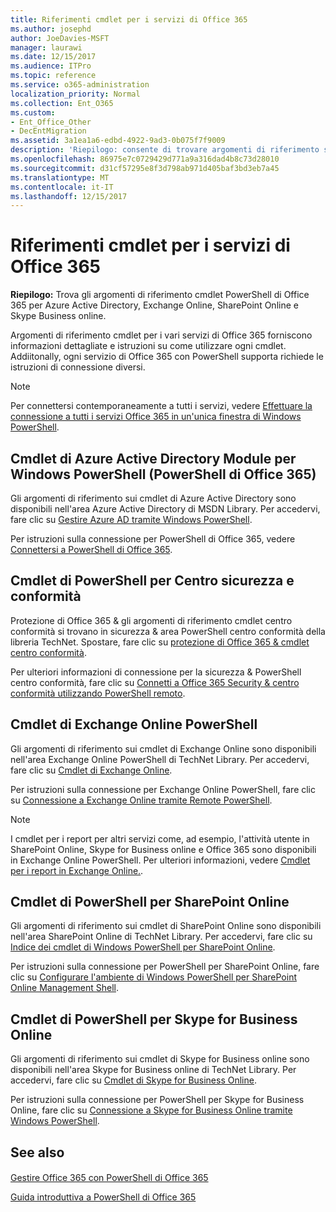 ```yaml
---
title: Riferimenti cmdlet per i servizi di Office 365
ms.author: josephd
author: JoeDavies-MSFT
manager: laurawi
ms.date: 12/15/2017
ms.audience: ITPro
ms.topic: reference
ms.service: o365-administration
localization_priority: Normal
ms.collection: Ent_O365
ms.custom:
- Ent_Office_Other
- DecEntMigration
ms.assetid: 3a1ea1a6-edbd-4922-9ad3-0b075f7f9009
description: 'Riepilogo: consente di trovare argomenti di riferimento sui cmdlet PowerShell di Office 365 per Azure Active Directory, Exchange Online, SharePoint Online e Skype for Business online.'
ms.openlocfilehash: 86975e7c0729429d771a9a316dad4b8c73d28010
ms.sourcegitcommit: d31cf57295e8f3d798ab971d405baf3bd3eb7a45
ms.translationtype: MT
ms.contentlocale: it-IT
ms.lasthandoff: 12/15/2017
---
```

# <a name="cmdlet-references-for-office-365-services"></a>Riferimenti cmdlet per i servizi di Office 365

 **Riepilogo:** Trova gli argomenti di riferimento cmdlet PowerShell di Office 365 per Azure Active Directory, Exchange Online, SharePoint Online e Skype Business online.
  
Argomenti di riferimento cmdlet per i vari servizi di Office 365 forniscono informazioni dettagliate e istruzioni su come utilizzare ogni cmdlet. Addiitonally, ogni servizio di Office 365 con PowerShell supporta richiede le istruzioni di connessione diversi.
  
> [!NOTE]
> Per connettersi contemporaneamente a tutti i servizi, vedere [Effettuare la connessione a tutti i servizi Office 365 in un'unica finestra di Windows PowerShell](connect-to-all-office-365-services-in-a-single-windows-powershell-window.md). 
  
## <a name="azure-active-directory-module-for-windows-powershell-office-365-powershell-cmdlets"></a>Cmdlet di Azure Active Directory Module per Windows PowerShell (PowerShell di Office 365)

Gli argomenti di riferimento sui cmdlet di Azure Active Directory sono disponibili nell'area Azure Active Directory di MSDN Library. Per accedervi, fare clic su [Gestire Azure AD tramite Windows PowerShell](https://go.microsoft.com/fwlink/p/?LinkId=691475).
  
Per istruzioni sulla connessione per PowerShell di Office 365, vedere [Connettersi a PowerShell di Office 365](connect-to-office-365-powershell.md).
  
## <a name="security-amp-compliance-center-powershell-cmdlets"></a>Cmdlet di PowerShell per Centro sicurezza e conformità

Protezione di Office 365 &amp; gli argomenti di riferimento cmdlet centro conformità si trovano in sicurezza &amp; area PowerShell centro conformità della libreria TechNet. Spostare, fare clic su [protezione di Office 365 &amp; cmdlet centro conformità](https://go.microsoft.com/fwlink/p/?LinkId=627085).
  
Per ulteriori informazioni di connessione per la sicurezza &amp; PowerShell centro conformità, fare clic su [Connetti a Office 365 Security &amp; centro conformità utilizzando PowerShell remoto](https://go.microsoft.com/fwlink/p/?LinkId=627084).
  
## <a name="exchange-online-powershell-cmdlets"></a>Cmdlet di Exchange Online PowerShell

Gli argomenti di riferimento sui cmdlet di Exchange Online sono disponibili nell'area Exchange Online PowerShell di TechNet Library. Per accedervi, fare clic su [Cmdlet di Exchange Online](https://go.microsoft.com/fwlink/p/?LinkID=328213).
  
Per istruzioni sulla connessione per Exchange Online PowerShell, fare clic su [Connessione a Exchange Online tramite Remote PowerShell](https://go.microsoft.com/fwlink/p/?LinkId=396554).
  
> [!NOTE]
> I cmdlet per i report per altri servizi come, ad esempio, l'attività utente in SharePoint Online, Skype for Business online e Office 365 sono disponibili in Exchange Online PowerShell. Per ulteriori informazioni, vedere [Cmdlet per i report in Exchange Online.](https://go.microsoft.com/fwlink/p/?LinkId=691595). 
  
## <a name="sharepoint-online-powershell-cmdlets"></a>Cmdlet di PowerShell per SharePoint Online

Gli argomenti di riferimento sui cmdlet di SharePoint Online sono disponibili nell'area SharePoint Online di TechNet Library. Per accedervi, fare clic su [Indice dei cmdlet di Windows PowerShell per SharePoint Online](https://go.microsoft.com/fwlink/p/?LinkId=691476).
  
Per istruzioni sulla connessione per PowerShell per SharePoint Online, fare clic su [Configurare l'ambiente di Windows PowerShell per SharePoint Online Management Shell](https://go.microsoft.com/fwlink/p/?LinkId=691603).
  
## <a name="skype-for-business-online-powershell-cmdlets"></a>Cmdlet di PowerShell per Skype for Business Online

Gli argomenti di riferimento sui cmdlet di Skype for Business online sono disponibili nell'area Skype for Business online di TechNet Library. Per accedervi, fare clic su [Cmdlet di Skype for Business Online](https://go.microsoft.com/fwlink/p/?LinkId=691474).
  
Per istruzioni sulla connessione per PowerShell per Skype for Business Online, fare clic su [Connessione a Skype for Business Online tramite Windows PowerShell](https://go.microsoft.com/fwlink/p/?LinkId=691607).
  
## <a name="see-also"></a>See also

#### 

[Gestire Office 365 con PowerShell di Office 365](manage-office-365-with-office-365-powershell.md)
  
[Guida introduttiva a PowerShell di Office 365](getting-started-with-office-365-powershell.md)

